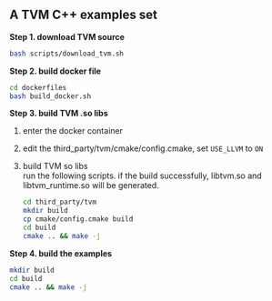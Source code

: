 ## A TVM C++ examples set


**Step 1. download TVM source**
```bash
bash scripts/download_tvm.sh
```

**Step 2. build docker file**
```bash
cd dockerfiles
bash build_docker.sh
```

**Step 3. build TVM .so libs**
 1. enter the docker container
 2. edit the third_party/tvm/cmake/config.cmake, set `USE_LLVM` to `ON`
 3. build TVM so libs  
   run the following scripts. if the build successfully, libtvm.so and libtvm_runtime.so will be generated.

    ```bash
    cd third_party/tvm
    mkdir build
    cp cmake/config.cmake build
    cd build
    cmake .. && make -j
    ```

**Step 4. build the examples**
 ```bash
 mkdir build
 cd build
 cmake .. && make -j
 ```

